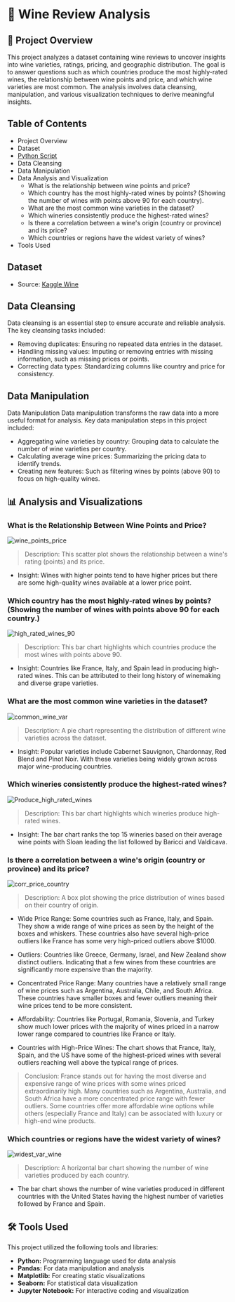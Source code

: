 # 🍷 Wine Review Analysis

## 📖 Project Overview

This project analyzes a dataset containing wine reviews to uncover insights into wine varieties, ratings, pricing, and geographic distribution. The goal is to answer questions such as which countries produce the most highly-rated wines, the relationship between wine points and price, and which wine varieties are most common. The analysis involves data cleansing, manipulation, and various visualization techniques to derive meaningful insights.

## Table of Contents
 - Project Overview
 - Dataset 
 - [Python Script](wine.ipynb)
 - Data Cleansing
 - Data Manipulation
 - Data Analysis and Visualization
    - What is the relationship between wine points and price?
    - Which country has the most highly-rated wines by points? (Showing the number of wines with points above 90 for each country).
    - What are the most common wine varieties in the dataset?
    - Which wineries consistently produce the highest-rated wines?
    - Is there a correlation between a wine's origin (country or province) and its price?
    - Which countries or regions have the widest variety of wines?
 - Tools Used


 ## Dataset
 - Source: [Kaggle Wine](https://www.kaggle.com/datasets/zynicide/wine-reviews)


 ## Data Cleansing
Data cleansing is an essential step to ensure accurate and reliable analysis. The key cleansing tasks included:

 - Removing duplicates: Ensuring no repeated data entries in the dataset.
 - Handling missing values: Imputing or removing entries with missing information, such as missing prices or points.
 - Correcting data types: Standardizing columns like country and price for consistency.


 ## Data Manipulation
Data Manipulation
Data manipulation transforms the raw data into a more useful format for analysis. Key data manipulation steps in this project included:

 - Aggregating wine varieties by country: Grouping data to calculate the number of wine varieties per country.
 - Calculating average wine prices: Summarizing the pricing data to identify trends.
 - Creating new features: Such as filtering wines by points (above 90) to focus on high-quality wines.

## 📊 Analysis and Visualizations

### What is the Relationship Between Wine Points and Price?
![wine_points_price](assets\winepointsprice.png)


>Description: This scatter plot shows the relationship between a wine's rating (points) and its price.

 - Insight: Wines with higher points tend to have higher prices but there are some high-quality wines available at a lower price point.


### Which country has the most highly-rated wines by points? (Showing the number of wines with points above 90 for each country.)
![high_rated_wines_90](assets\avgwine_points90.png)
   
>Description: This bar chart highlights which countries produce the most wines with points above 90.

 - Insight: Countries like France, Italy, and Spain lead in producing high-rated wines. This can be attributed to their long history of winemaking and diverse grape varieties.

### What are the most common wine varieties in the dataset?
![common_wine_var](assets\top15winevarieties.png)
   
>Description: A pie chart representing the distribution of different wine varieties across the dataset.
 - Insight: Popular varieties include Cabernet Sauvignon, Chardonnay, Red Blend and Pinot Noir.  With these varieties being widely grown across major wine-producing countries.

### Which wineries consistently produce the highest-rated wines?
![Produce_high_rated_wines](assets\top15producewinevarhighrated.png)
    
>Description: This bar chart highlights which wineries produce high-rated wines.
 - Insight: The bar chart ranks the top 15 wineries based on their average wine points with Sloan leading the list followed by Baricci and Valdicava.

### Is there a correlation between a wine's origin (country or province) and its price?
![corr_price_country](assets\correlationwineorigprice.png)
    
>Description: A box plot showing the price distribution of wines based on their country of origin.


 - Wide Price Range: Some countries such as France, Italy, and Spain. They show a wide range of wine prices as seen by the height of the boxes and whiskers. These countries also have several high-price outliers like France has some very high-priced outliers above $1000.

 - Outliers: Countries like Greece, Germany, Israel, and New Zealand show distinct outliers. Indicating that a few wines from these countries are significantly more expensive than the majority.

 - Concentrated Price Range: Many countries have a relatively small range of wine prices such as Argentina, Australia, Chile, and South Africa. These countries have smaller boxes and fewer outliers meaning their wine prices tend to be more consistent.

 - Affordability: Countries like Portugal, Romania, Slovenia, and Turkey show much lower prices with the majority of wines priced in a narrow lower range compared to countries like France or Italy.

 - Countries with High-Price Wines: The chart shows that France, Italy, Spain, and the US have some of the highest-priced wines with several outliers reaching well above the typical range of prices.

>Conclusion:
France stands out for having the most diverse and expensive range of wine prices with some wines priced extraordinarily high.
Many countries such as Argentina, Australia, and South Africa have a more concentrated price range with fewer outliers.
Some countries offer more affordable wine options while others (especially France and Italy) can be associated with luxury or high-end wine products.



### Which countries or regions have the widest variety of wines?
![widest_var_wine](assets\widestwinevariety.png)
    
>Description: A horizontal bar chart showing the number of wine varieties produced by each country.
 - The bar chart shows the number of wine varieties produced in different countries with the United States having the highest number of varieties followed by France and Spain.


## 🛠️ Tools Used
This project utilized the following tools and libraries:

 - **Python:** Programming language used for data analysis
 - **Pandas:** For data manipulation and analysis
 - **Matplotlib:** For creating static visualizations
 - **Seaborn:** For statistical data visualization
 - **Jupyter Notebook:** For interactive coding and visualization


